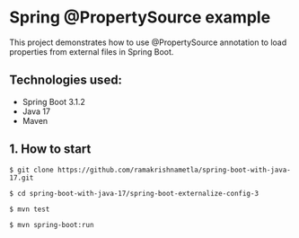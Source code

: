 # Spring @PropertySource example

This project demonstrates how to use @PropertySource annotation to load properties from external files in Spring Boot.

## Technologies used:
* Spring Boot 3.1.2
* Java 17
* Maven

## 1. How to start
```
$ git clone https://github.com/ramakrishnametla/spring-boot-with-java-17.git

$ cd spring-boot-with-java-17/spring-boot-externalize-config-3

$ mvn test

$ mvn spring-boot:run
```